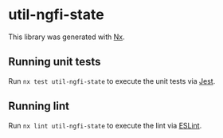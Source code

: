 # util-ngfi-state

This library was generated with [Nx](https://nx.dev).

## Running unit tests

Run `nx test util-ngfi-state` to execute the unit tests via [Jest](https://jestjs.io).

## Running lint

Run `nx lint util-ngfi-state` to execute the lint via [ESLint](https://eslint.org/).
